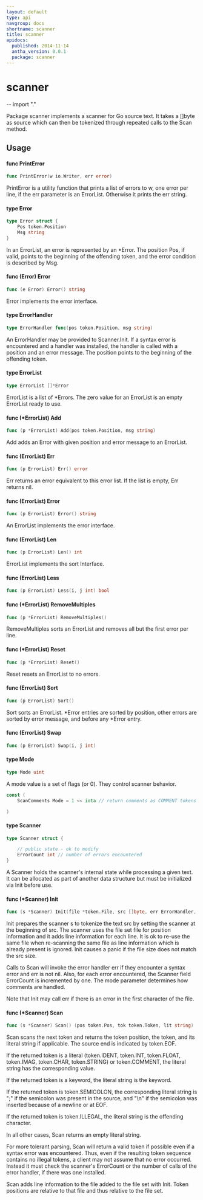 ```yaml
---
layout: default
type: api
navgroup: docs
shortname: scanner
title: scanner
apidocs:
  published: 2014-11-14
  antha_version: 0.0.1
  package: scanner
---
```

# scanner
--
    import "."

Package scanner implements a scanner for Go source text. It takes a []byte as
source which can then be tokenized through repeated calls to the Scan method.

## Usage

#### func  PrintError

```go
func PrintError(w io.Writer, err error)
```
PrintError is a utility function that prints a list of errors to w, one error
per line, if the err parameter is an ErrorList. Otherwise it prints the err
string.

#### type Error

```go
type Error struct {
	Pos token.Position
	Msg string
}
```

In an ErrorList, an error is represented by an *Error. The position Pos, if
valid, points to the beginning of the offending token, and the error condition
is described by Msg.

#### func (Error) Error

```go
func (e Error) Error() string
```
Error implements the error interface.

#### type ErrorHandler

```go
type ErrorHandler func(pos token.Position, msg string)
```

An ErrorHandler may be provided to Scanner.Init. If a syntax error is
encountered and a handler was installed, the handler is called with a position
and an error message. The position points to the beginning of the offending
token.

#### type ErrorList

```go
type ErrorList []*Error
```

ErrorList is a list of *Errors. The zero value for an ErrorList is an empty
ErrorList ready to use.

#### func (*ErrorList) Add

```go
func (p *ErrorList) Add(pos token.Position, msg string)
```
Add adds an Error with given position and error message to an ErrorList.

#### func (ErrorList) Err

```go
func (p ErrorList) Err() error
```
Err returns an error equivalent to this error list. If the list is empty, Err
returns nil.

#### func (ErrorList) Error

```go
func (p ErrorList) Error() string
```
An ErrorList implements the error interface.

#### func (ErrorList) Len

```go
func (p ErrorList) Len() int
```
ErrorList implements the sort Interface.

#### func (ErrorList) Less

```go
func (p ErrorList) Less(i, j int) bool
```

#### func (*ErrorList) RemoveMultiples

```go
func (p *ErrorList) RemoveMultiples()
```
RemoveMultiples sorts an ErrorList and removes all but the first error per line.

#### func (*ErrorList) Reset

```go
func (p *ErrorList) Reset()
```
Reset resets an ErrorList to no errors.

#### func (ErrorList) Sort

```go
func (p ErrorList) Sort()
```
Sort sorts an ErrorList. *Error entries are sorted by position, other errors are
sorted by error message, and before any *Error entry.

#### func (ErrorList) Swap

```go
func (p ErrorList) Swap(i, j int)
```

#### type Mode

```go
type Mode uint
```

A mode value is a set of flags (or 0). They control scanner behavior.

```go
const (
	ScanComments Mode = 1 << iota // return comments as COMMENT tokens

)
```

#### type Scanner

```go
type Scanner struct {

	// public state - ok to modify
	ErrorCount int // number of errors encountered
}
```

A Scanner holds the scanner's internal state while processing a given text. It
can be allocated as part of another data structure but must be initialized via
Init before use.

#### func (*Scanner) Init

```go
func (s *Scanner) Init(file *token.File, src []byte, err ErrorHandler, mode Mode)
```
Init prepares the scanner s to tokenize the text src by setting the scanner at
the beginning of src. The scanner uses the file set file for position
information and it adds line information for each line. It is ok to re-use the
same file when re-scanning the same file as line information which is already
present is ignored. Init causes a panic if the file size does not match the src
size.

Calls to Scan will invoke the error handler err if they encounter a syntax error
and err is not nil. Also, for each error encountered, the Scanner field
ErrorCount is incremented by one. The mode parameter determines how comments are
handled.

Note that Init may call err if there is an error in the first character of the
file.

#### func (*Scanner) Scan

```go
func (s *Scanner) Scan() (pos token.Pos, tok token.Token, lit string)
```
Scan scans the next token and returns the token position, the token, and its
literal string if applicable. The source end is indicated by token.EOF.

If the returned token is a literal (token.IDENT, token.INT, token.FLOAT,
token.IMAG, token.CHAR, token.STRING) or token.COMMENT, the literal string has
the corresponding value.

If the returned token is a keyword, the literal string is the keyword.

If the returned token is token.SEMICOLON, the corresponding literal string is
";" if the semicolon was present in the source, and "\n" if the semicolon was
inserted because of a newline or at EOF.

If the returned token is token.ILLEGAL, the literal string is the offending
character.

In all other cases, Scan returns an empty literal string.

For more tolerant parsing, Scan will return a valid token if possible even if a
syntax error was encountered. Thus, even if the resulting token sequence
contains no illegal tokens, a client may not assume that no error occurred.
Instead it must check the scanner's ErrorCount or the number of calls of the
error handler, if there was one installed.

Scan adds line information to the file added to the file set with Init. Token
positions are relative to that file and thus relative to the file set.
